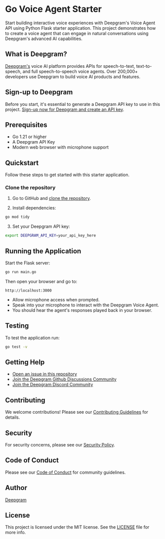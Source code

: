 # Go Voice Agent Starter

Start building interactive voice experiences with Deepgram's Voice Agent API using Python Flask starter application. This project demonstrates how to create a voice agent that can engage in natural conversations using Deepgram's advanced AI capabilities.

## What is Deepgram?

[Deepgram's](https://deepgram.com/) voice AI platform provides APIs for speech-to-text, text-to-speech, and full speech-to-speech voice agents. Over 200,000+ developers use Deepgram to build voice AI products and features.

## Sign-up to Deepgram

Before you start, it's essential to generate a Deepgram API key to use in this project. [Sign-up now for Deepgram and create an API key](https://console.deepgram.com/signup?jump=keys).

## Prerequisites

- Go 1.21 or higher
- A Deepgram API Key
- Modern web browser with microphone support

## Quickstart

Follow these steps to get started with this starter application.

### Clone the repository

1. Go to GitHub and [clone the repository](https://github.com/deepgram-starters/go-voice-agent).

2. Install dependencies:
```bash
go mod tidy
```

3. Set your Deepgram API key:
```bash
export DEEPGRAM_API_KEY=your_api_key_here
```

## Running the Application

Start the Flask server:
```bash
go run main.go
```

Then open your browser and go to:

```
http://localhost:3000
```

- Allow microphone access when prompted.
- Speak into your microphone to interact with the Deepgram Voice Agent.
- You should hear the agent's responses played back in your browser.

## Testing

To test the application run:

```bash
go test -v
```

## Getting Help

- [Open an issue in this repository](https://github.com/deepgram-starters/go-voice-agent/issues/new)
- [Join the Deepgram Github Discussions Community](https://github.com/orgs/deepgram/discussions)
- [Join the Deepgram Discord Community](https://discord.gg/xWRaCDBtW4)

## Contributing

We welcome contributions! Please see our [Contributing Guidelines](./CONTRIBUTING.md) for details.

## Security

For security concerns, please see our [Security Policy](./SECURITY.md).

## Code of Conduct

Please see our [Code of Conduct](./CODE_OF_CONDUCT.md) for community guidelines.

## Author

[Deepgram](https://deepgram.com)

## License

This project is licensed under the MIT license. See the [LICENSE](./LICENSE) file for more info.
